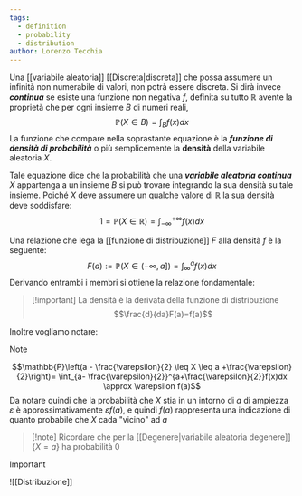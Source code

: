 ```yaml
---
tags:
  - definition
  - probability
  - distribution
author: Lorenzo Tecchia
---
```

Una [[variabile aleatoria]] [[Discreta|discreta]] che possa assumere un infinità non numerabile di valori, non potrà essere discreta. Si dirà invece ***continua*** se esiste una funzione non negativa $f$, definita su tutto $\mathbb{R}$ avente la proprietà che per ogni insieme $B$ di numeri reali, $$\mathbb{P}(X \in B) = \int_{B}f(x)dx$$
La funzione che compare nella soprastante equazione è la ***funzione di densità di probabilità*** o più semplicemente la **densità** della variabile aleatoria $X$. 

Tale equazione dice che la probabilità che una ***variabile aleatoria continua*** $X$ appartenga a un insieme $B$ si può trovare integrando la sua densità su tale insieme. Poiché $X$ deve assumere un qualche valore di $\mathbb{R}$ la sua densità deve soddisfare:$$1=\mathbb{P}(X \in \mathbb{R}) = \int_{-\infty}^{+\infty}f(x)dx$$

Una relazione che lega la [[funzione di distribuzione]] $F$ alla densità $f$ è la seguente:$$F(a):=\mathbb{P}(X \in (- \infty, a]) = \int_{\infty}^{a}f(x)dx$$
Derivando entrambi i membri si ottiene la relazione fondamentale:
>[!important] La densità è la derivata della funzione di distribuzione
> $$\frac{d}{da}F(a)=f(a)$$

Inoltre vogliamo notare:
>[!note]
> $$\mathbb{P}\left(a - \frac{\varepsilon}{2} \leq X \leq a +\frac{\varepsilon}{2}\right)= \int_{a- \frac{\varepsilon}{2}}^{a+\frac{\varepsilon}{2}}f(x)dx \approx \varepsilon f(a)$$
> Da notare quindi che la probabilità che $X$ stia in un intorno di $a$ di ampiezza $\varepsilon$ è approssimativamente $\varepsilon f(a)$, e quindi $f(a)$ rappresenta una indicazione di quanto probabile che $X$ cada "vicino" ad $a$

>[!note] Ricordare che per la [[Degenere|variabile aleatoria degenere]] $\{X = a\}$ ha probabilità $0$

>[!important]
>![[Distribuzione]]